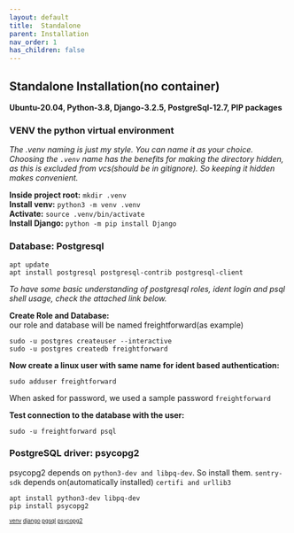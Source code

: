 ```yaml
---
layout: default 
title:  Standalone
parent: Installation
nav_order: 1 
has_children: false
---
```


## Standalone Installation(no container)

**Ubuntu-20.04, Python-3.8, Django-3.2.5, PostgreSql-12.7, PIP packages**
<br>

### VENV the python virtual environment

_The .venv naming is just my style. You can name it as your choice. Choosing the `.venv` name has the benefits for
making the directory hidden, as this is excluded from vcs(should be in gitignore). So keeping it hidden makes
convenient._

**Inside project root:** `mkdir .venv`
<br>**Install venv:** `python3 -m venv .venv`
<br>**Activate:** `source .venv/bin/activate`
<br>**Install Django:** `python -m pip install Django`

### Database: Postgresql

```shell
apt update
apt install postgresql postgresql-contrib postgresql-client
```

_To have some basic understanding of postgresql roles, ident login and psql shell usage, check the attached link below._

**Create Role and Database:**
<br>our role and database will be named freightforward(as example)

```shell
sudo -u postgres createuser --interactive
sudo -u postgres createdb freightforward
```

**Now create a linux user with same name for ident based authentication:**

```shell
sudo adduser freightforward
```

When asked for password, we used a sample password `freightforward`

**Test connection to the database with the user:**

```shell
sudo -u freightforward psql
```

### PostgreSQL driver: psycopg2

psycopg2 depends on `python3-dev and libpq-dev`. So install them.
`sentry-sdk` depends on(automatically installed) `certifi and urllib3`

```shell
apt install python3-dev libpq-dev 
pip install psycopg2
```

<sub><sup>
[venv](https://docs.python.org/3/tutorial/venv.html)
[django](https://docs.djangoproject.com/en/3.2/topics/install/#installing-official-release)
[pgsql](https://www.digitalocean.com/community/tutorials/how-to-install-postgresql-on-ubuntu-20-04-quickstart)
[psycopg2](https://www.psycopg.org/docs/install.html)
</sup></sub>
